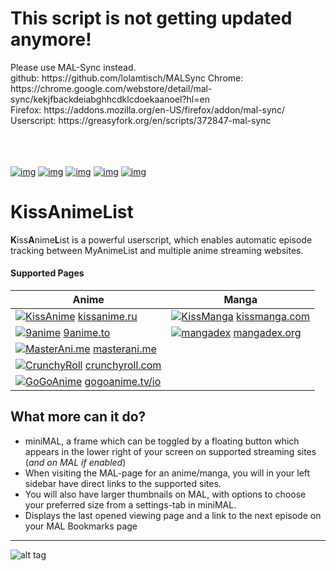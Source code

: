 <h1>This script is not getting updated anymore!</h1>
Please use MAL-Sync instead. <br/> 
github: https://github.com/lolamtisch/MALSync
Chrome: https://chrome.google.com/webstore/detail/mal-sync/kekjfbackdeiabghhcdklcdoekaanoel?hl=en<br/>
Firefox: https://addons.mozilla.org/en-US/firefox/addon/mal-sync/<br/>
Userscript: https://greasyfork.org/en/scripts/372847-mal-sync <br/>
    <br/>
  <br/>
    <br/>


[![img](https://img.shields.io/badge/Download-Greasyfork-brightgreen.svg?style=flat-square)](https://greasyfork.org/en/scripts/27564-kissanimelist)
[![img](https://img.shields.io/badge/Download-OpenUserJS-yellow.svg?style=flat-square)](https://openuserjs.org/scripts/lolamtisch/KissAnimeList)
[![img](https://img.shields.io/discord/358599430502481920.svg?style=flat-square&logo=discord&label=Chat%20%2F%20Support)](https://discordapp.com/invite/cTH4yaw)
[![img](https://img.shields.io/badge/Wiki-Troubleshooting-yellowgreen.svg?style=flat-square)](https://github.com/lolamtisch/KissAnimeList/wiki/Troubleshooting)
[![img](https://img.shields.io/github/issues/lolamtisch/KissAnimeList.svg?style=flat-square)](https://github.com/lolamtisch/KissAnimeList/issues)

# KissAnimeList
**K**iss**A**nime**L**ist is a powerful userscript, which enables automatic episode tracking between MyAnimeList and multiple anime streaming websites.

#### **Supported Pages** <a id="anchor-link"></a>

| Anime                                    | Manga                                    |
| ---------------------------------------- | ---------------------------------------- |
| [![KissAnime](https://www.google.com/s2/favicons?domain=kissanime.ru "KissAnime")](http://kissanime.ru) [kissanime.ru](http://kissanime.ru) | [![KissManga](https://www.google.com/s2/favicons?domain=kissmanga.com "KissManga")](http://kissmanga.com) [kissmanga.com](http://kissmanga.com) |
| [![9anime](https://www.google.com/s2/favicons?domain=9anime.to "9anime")](http://9anime.to)  [9anime.to](http://9anime.to) | [![mangadex](https://www.google.com/s2/favicons?domain=mangadex.org "mangadex")](https://mangadex.org) [mangadex.org](https://mangadex.org) |
| [![MasterAni.me](https://www.google.com/s2/favicons?domain=masterani.me "MasterAni.me")](http://masterani.me)  [masterani.me](http://masterani.me) |                                          |
| [![CrunchyRoll](https://www.google.com/s2/favicons?domain=crunchyroll.com "CrunchyRoll")](http://crunchyroll.com) [crunchyroll.com](http://crunchyroll.com) |                                          |
| [![GoGoAnime](https://www.google.com/s2/favicons?domain=gogoanime.tv/io "GoGoAnime")](http://gogoanime.tv/io) [gogoanime.tv/io](http://gogoanime.tv/io) |                                          |


## What more can it do?

- miniMAL, a frame which can be toggled by a floating button which appears in the lower right of your screen on supported streaming sites (*and on MAL if enabled*)
- When visiting the MAL-page for an anime/manga, you will in your left sidebar have direct links to the supported sites.
- You will also have larger thumbnails on MAL, with options to choose your preferred size from a settings-tab in miniMAL.
- Displays the last opened viewing page and a link to the next episode on your MAL Bookmarks page

___
![alt tag](https://raw.githubusercontent.com/Franciscoseipel/Mal-for-Kissanime-Greasymonkey-/master/Screenshots/MAL_details_features_overview.png)
